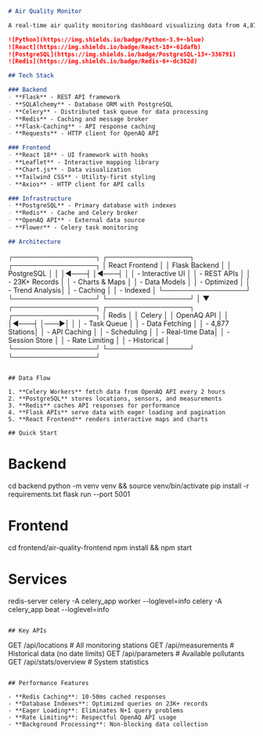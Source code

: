 ```markdown
# Air Quality Monitor

A real-time air quality monitoring dashboard visualizing data from 4,877+ US monitoring stations with historical trends and location comparisons.

![Python](https://img.shields.io/badge/Python-3.9+-blue)
![React](https://img.shields.io/badge/React-18+-61dafb)
![PostgreSQL](https://img.shields.io/badge/PostgreSQL-13+-336791)
![Redis](https://img.shields.io/badge/Redis-6+-dc382d)

## Tech Stack

### Backend
- **Flask** - REST API framework
- **SQLAlchemy** - Database ORM with PostgreSQL
- **Celery** - Distributed task queue for data processing
- **Redis** - Caching and message broker
- **Flask-Caching** - API response caching
- **Requests** - HTTP client for OpenAQ API

### Frontend
- **React 18** - UI framework with hooks
- **Leaflet** - Interactive mapping library
- **Chart.js** - Data visualization
- **Tailwind CSS** - Utility-first styling
- **Axios** - HTTP client for API calls

### Infrastructure
- **PostgreSQL** - Primary database with indexes
- **Redis** - Cache and Celery broker
- **OpenAQ API** - External data source
- **Flower** - Celery task monitoring

## Architecture

```
┌─────────────────┐    ┌─────────────────┐    ┌─────────────────┐
│   React Frontend │    │   Flask Backend │    │   PostgreSQL    │
│                 │◄───┤                 │◄───┤                 │
│ -  Interactive UI │    │ -  REST APIs     │    │ -  23K+ Records  │
│ -  Charts & Maps │    │ -  Data Models   │    │ -  Optimized     │
│ -  Trend Analysis│    │ -  Caching       │    │ -  Indexed       │
└─────────────────┘    └─────────────────┘    └─────────────────┘
                                │
                                ▼
┌─────────────────┐    ┌─────────────────┐    ┌─────────────────┐
│      Redis      │    │     Celery      │    │   OpenAQ API    │
│                 │◄───┤                 │───►│                 │
│ -  Task Queue    │    │ -  Data Fetching │    │ -  4,877 Stations│
│ -  API Caching   │    │ -  Scheduling    │    │ -  Real-time Data│
│ -  Session Store │    │ -  Rate Limiting │    │ -  Historical    │
└─────────────────┘    └─────────────────┘    └─────────────────┘
```

## Data Flow

1. **Celery Workers** fetch data from OpenAQ API every 2 hours
2. **PostgreSQL** stores locations, sensors, and measurements
3. **Redis** caches API responses for performance
4. **Flask APIs** serve data with eager loading and pagination
5. **React Frontend** renders interactive maps and charts

## Quick Start

```
# Backend
cd backend
python -m venv venv && source venv/bin/activate
pip install -r requirements.txt
flask run --port 5001

# Frontend  
cd frontend/air-quality-frontend
npm install && npm start

# Services
redis-server
celery -A celery_app worker --loglevel=info
celery -A celery_app beat --loglevel=info
```

## Key APIs

```
GET /api/locations              # All monitoring stations
GET /api/measurements           # Historical data (no date limits)
GET /api/parameters             # Available pollutants
GET /api/stats/overview         # System statistics
```

## Performance Features

- **Redis Caching**: 10-50ms cached responses
- **Database Indexes**: Optimized queries on 23K+ records  
- **Eager Loading**: Eliminates N+1 query problems
- **Rate Limiting**: Respectful OpenAQ API usage
- **Background Processing**: Non-blocking data collection
